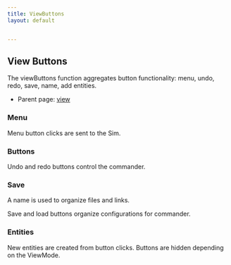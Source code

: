```yaml
---
title: ViewButtons
layout: default


---
```


## View Buttons

The viewButtons function aggregates button functionality: menu, undo, redo, save, name, add entities.

* Parent page: [view](view.md) 

### Menu

Menu button clicks are sent to the Sim.

### Buttons

Undo and redo buttons control the commander.

### Save

A name is used to organize files and links.

Save and load buttons organize configurations for commander.

### Entities

New entities are created from button clicks. Buttons are hidden depending on the ViewMode.